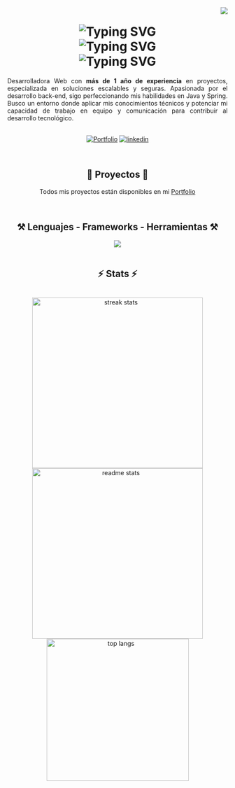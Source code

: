 <img align="right" src="https://visitor-badge.laobi.icu/badge?page_id=lgomezruiz.lgomezruiz"/>
<h1 align="center">
  <img src="https://readme-typing-svg.herokuapp.com?font=Fira+Code&weight=600&size=26&pause=1000&center=true&vCenter=true&random=false&width=435&lines=%C2%A1Hola+a+todos!+%E2%80%8B%F0%9F%91%8B%F0%9F%8F%BB%E2%80%8B%F0%9F%91%A9%F0%9F%8F%BB%E2%80%8D%F0%9F%92%BB" alt="Typing SVG" />
  <br>
  <img src="https://readme-typing-svg.herokuapp.com?font=Fira+Code&weight=600&pause=2000&center=true&vCenter=true&repeat=false&random=false&width=435&lines=Soy+Laura+G%C3%B3mez+Ruiz" alt="Typing SVG" />
  <br>
  <img src="https://readme-typing-svg.herokuapp.com?font=Fira+Code&weight=2000&size=10&pause=2000&center=true&vCenter=true&repeat=false&random=false&width=435&lines=Desarrollo+Web+%7C+Desarrollo+Backend+%7C+Java+%7C+JavaScript+%7C+Spring+Boot+%7C+SQL" alt="Typing SVG" />
</h1>

<div align="justify"> Desarrolladora Web con <b>más de 1 año de experiencia</b> en proyectos, especializada en soluciones escalables y seguras. Apasionada por el desarrollo back-end, sigo perfeccionando mis habilidades en Java y Spring. Busco un entorno donde aplicar mis conocimientos técnicos y potenciar mi capacidad de trabajo en equipo y comunicación para contribuir al desarrollo tecnológico.</div>
<br>

<div align="center">

[![Portfolio](https://img.shields.io/badge/Portfolio-CEE7FF?style=for-the-badge&labelColor=black&link=https%3A%2F%2Flauragomezruiz.netlify.app%2F)](https://lauragomezruiz.netlify.app/)
[![linkedin](https://img.shields.io/badge/LinkedIn-0A66C2?style=for-the-badge&logo=linkedin&logoColor=white)](https://www.linkedin.com/in/lgomezruiz/)

</div>
<br>

<h2 align="center">📝 Proyectos 📝</h2>

<div align=center>
  
  Todos mis proyectos están disponibles en mi [Portfolio](https://lauragomezruiz.netlify.app/)
  
</div>


<br>

<h2 align="center">⚒️ Lenguajes - Frameworks - Herramientas ⚒️</h2>
<div align="center">
    <img src="https://skillicons.dev/icons?i=java,js,spring,maven,hibernate,html,css,sass,bootstrap,mysql,postgres,git,github,postman,eclipse,idea,vscode&perline=6"/>
</div>
<br>

<h2 align="center">⚡ Stats ⚡</h2>
<br>
<div align=center>
  <img width=390 src="https://github-readme-streak-stats-salesp07.vercel.app/?user=lgomezruiz&count_private=true&theme=react&border_radius=10" alt="streak stats"/>
  <img width=390 src="https://github-readme-stats-salesp07.vercel.app/api?username=lgomezruiz&count_private=true&show_icons=true&theme=react&rank_icon=github&border_radius=10" alt="readme stats" />
  <br/>
  <img width=325 align="center" src="https://github-readme-stats-salesp07.vercel.app/api/top-langs/?username=lgomezruiz&hide=HTML&langs_count=8&layout=compact&theme=react&border_radius=10&size_weight=0.5&count_weight=0.5&exclude_repo=github-readme-stats" alt="top langs" />
</div>

<!--
## Skills:
  Languages:
  ![Java](https://img.shields.io/badge/Java-007396?style=for-the-badge&logoColor=white)
  ![SQL](https://img.shields.io/badge/SQL-4479A1?style=for-the-badge&labelColor=white)
  ![HTML5](https://img.shields.io/badge/HTML5-E34F26?style=for-the-badge&logo=HTML5&logoColor=white)
  ![CSS3](https://img.shields.io/badge/CSS3-1572B6?style=for-the-badge&logo=CSS3&logoColor=white)
  ![Sass](https://img.shields.io/badge/Sass-CC6699?style=for-the-badge&logo=Sass&logoColor=white)
  Frameworks:
  ![Spring Boot](https://img.shields.io/badge/Spring%20Boot-6DB33F?style=for-the-badge&logo=springboot&logoColor=white)
  ![Bootstrap](https://img.shields.io/badge/Bootstrap-7952B3?style=for-the-badge&logo=bootstrap&logoColor=white)
  Technologies:
  ![MySQL](https://img.shields.io/badge/MySQL-4479A1?style=for-the-badge&logo=MySQL&logoColor=white)
  ![Git](https://img.shields.io/badge/Git-F05032?style=for-the-badge&logo=Git&logoColor=white)
  ![GitHub](https://img.shields.io/badge/GitHub-808080?style=for-the-badge&logo=github&logoColor=white)
  ![Postman](https://img.shields.io/badge/Postman-FF6C37?style=for-the-badge&logo=postman&logoColor=white)
  ![NetBeans](https://img.shields.io/badge/NetBeans-1B6AC6?style=for-the-badge&logo=apachenetbeanside&logoColor=white)
  ![Visual Studio Code](https://img.shields.io/badge/Visual%20Studio%20Code-007ACC?style=for-the-badge&logo=visualstudiocode&logoColor=white)
  ![IntelliJ IDEA](https://img.shields.io/badge/IntelliJ%20Idea-808080?style=for-the-badge&logo=intellijidea&logoColor=white)
  Others:
  ![Sciences](https://img.shields.io/badge/Sciences-00D21D?style=for-the-badge&labelColor=white)
  ![Math](https://img.shields.io/badge/Math-FF0000?style=for-the-badge&labelColor=white)
  ![Statistics](https://img.shields.io/badge/Statistics-FF0000?style=for-the-badge&labelColor=white)
  ![Spanish](https://img.shields.io/badge/Spanish-9F76C2?style=for-the-badge&labelColor=white)
  ![English](https://img.shields.io/badge/English-9F76C2?style=for-the-badge&labelColor=white)
  Soft Skills:
  ![Team work](https://img.shields.io/badge/Team%20work-D6B600?style=for-the-badge&labelColor=white)
  ![Adaptability](https://img.shields.io/badge/Adaptability-D6B600?style=for-the-badge&labelColor=white)
  ![Communication](https://img.shields.io/badge/Communication-D6B600?style=for-the-badge&labelColor=white)
-->
